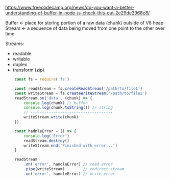 
https://www.freecodecamp.org/news/do-you-want-a-better-understanding-of-buffer-in-node-js-check-this-out-2e29de2968e8/

Buffer <- place for storing portion of a raw data (chunk) outside of V8 heap
Stream <- a sequence of data being moved from one point to the other over time

Streams:
  - readable
  - writable
  - duplex
  - transform (zip)

```js
	const fs = require('fs')

	const readStream = fs.createReadStream('/path/to/file1')
	const writeStream = fs.createWriteStream('/path/to/file2')
	readStream.on('data', (chunk) => {
		console.log(chunk) // buffer
		console.log(chunk.toString()) // string
		// ------------------------------------
		writeStream.write(chunk)
	})

	const hadnleError = () => {
		console.log('Error')
		readStream.destroy()
		writeStream.end('Finished with error...')
	}

	readStream
		.on('error', handleError) // read error
		.pipe(writeStream)        // redirect stream
		.on('error', handleError) // write error
```
